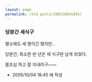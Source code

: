 ```yaml
---
layout: page
permalink: /old_posts/200510041845/
---
```


### 당분간 세식구

평소에도 세 명이긴 했지만..

당분간, 최소한 반 년은 세 식구만 남게 되었다.

몸조심 하고 잘 지내라구~~~





- 2005/10/04 18:45 에 작성